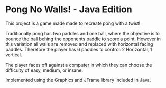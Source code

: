 # Pong No Walls! - Java Edition

This project is a game made made to recreate pong with a twist!

Traditionally pong has two paddles and one ball, where the objective is to bounce the 
ball behing the opponents paddle to score a point. However in this variation all walls
are removed and replaced with horizontal facing paddles. Therefore the player has 6 paddles 
to control: 2 Horizontal, 1 vertical.

The player faces off against a computer in which they can choose the difficulty of
easy, medium, or insane.

Implemented using the Graphics and JFrame library included in Java. 
